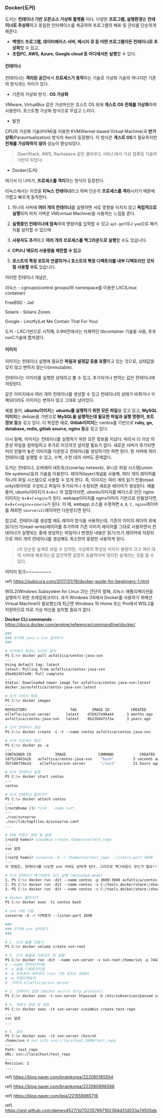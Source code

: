 

### Docker(도커)

도커는 **컨테이너 기반 오픈소스 가상화 플랫폼** 이다. 다양한 **프로그램, 실행환경**을 **컨테이너로 추상화**하고 동일한 인터페이스를 제공하여 프로그램의 배포 및 관리를 단순하게 해준다. 

* **백엔드 프로그램, 데이터베이스 서버, 메시지 큐 등 어떤 프로그램이든 컨테이너로 추상화**할 수 있고, 
* **조립PC, AWS, Azure, Google cloud 등 어디에서든 실행**할 수 있다.



#### 컨테이너

컨테이너는 **격리된 공간**에서 **프로세스가 동작**하는 기술로 가상화 기술의 하나지만 기존의 방식과는 차이가 있다.



* 기존의 가상화 방식 : **OS 가상화**

VMware, VirtualBox 같은 가상머신은 호스트 OS 위에 **게스트 OS 전체를 가상화**하여 사용한다. 호스트형 가상화 방식으로 무겁고 느리다.



* 발전

CPU의 가상화 기술(HVM)을 이용한 KVM(Kernel-based Virtual Machine)과 **반가상화**(Paravirtualization) 방식의 Xen이 등장했다. 이 방식은 **게스트 OS**가 필요하지만 **전체를 가상화하지 않아** 성능이 향상되었다. 

>  OpenStack, AWS, Rackspace 같은 클라우드 서비스에서 가상 컴퓨팅 기술의 기반이 되었다.



* Docker(도커)

여기서 더 나아가, **프로세스를 격리**하는 방식이 등장한다.

리눅스에서는 이것을 **리눅스 컨테이너**라고 하며 단순히 **프로세스를 격리**시키기 때문에 가볍고 빠르게 동작한다.

1.  하나의 서버에 **여러 개의 컨테이너**를 실행하면 서로 영향을 미치지 않고 **독립적으로 실행**되어 마치 가벼운 VM(virtual Machine)을 사용하는 느낌을 준다. 

2. **실행중인 컨테이너에 접속**하여 명령어를 입력할 수 있고 `apt-get`이나 `yum`으로 패키지를 설치할 수 있으며 

3. **사용자도 추가**하고 **여러 개의 프로세스를 백그라운드로 실행**할 수도 있습니다. 

4. **CPU나 메모리 사용량을 제한할 수 있고** 

5. **호스트의 특정 포트와 연결하거나 호스트의 특정 디렉토리를 내부 디렉토리인 것처럼 사용할 수도** 있습니다.



이러한 컨테이너 개념은,

리눅스 - cgroups(control groups)와 namespace를 이용한 LXC(Linux container)

FreeBSD - Jail

Solaris - Solaris Zones

Google - Lmctfy(Let Me Contain That For You)

도커 - LXC기반으로 시작해, 0.9버전에서는 자체적인 libcontainer 기술을 사용, 추후 runC기술에 합쳐졌다.



#### 이미지

이미지는 컨테이너 실행에 필요한 **파일과 설정값 등을 포함**하고 있는 것으로, 상태값을 갖지 않고 변하지 않는다(immutable).

컨테이너는 이미지를 실행한 상태라고 볼 수 있고, 추가되거나 변하는 값은 컨테이너에 저장된다. 

같은 이미지에서 여러 개의 컨테이너를 생성할 수 있고 컨테이너의 상태가 바뀌거나 삭제되더라도 이미지는 변하지 않고 그대로 남아있다.



예를 들어, **ubuntu이미지**는 **ubuntu를 실행하기 위한 모든 파일**을 갖고 있고, **MySQL이미지**는 debian을 기반으로 **MySQL을 실행하는데 필요한 파일과 실행 명령어, 포트 정보 등**을 갖고 있다. 더 복잡한 예로, **Gitlab이미지**는 centos를 기반으로 **ruby, go, database, redis, gitlab source, nginx 등**을 갖고 있다.

다시 말해, 이미지는 컨테이너를 실행하기 위한 모든 정보를 지녔다. 따라서 더 이상 의존성 파일을 컴파일하고 추가로 이것저것 설치할 필요가 없다. 새로운 서버가 추가되면 미리 만들어 놓은 이미지를 다운받고 컨테이너를 생성하기만 하면 된다. 한 서버에 여러 컨테이너를 실행할 수 있고, 수백, 수천 대의 서버도 문제없다.



도커는 컨테이너, 오버레이 네트워크(overlay network), 유니온 파일 시스템(union file systems)등의 기술을 이용한다. 레이어(layer)개념을 사용해, 여러 개의 레이어를 하나의 파일 시스템으로 사용할 수 있게 한다. 즉, 이미지는 여러 개의 읽기 전용(read only)레이어로 구성되고 파일이 추가되거나 수정되면 새로운 레이어가 생성된다. 예를 들어, ubuntu이미지가 `A`+`B`+`C` 의 집합이라면, ubuntu이미지를 베이스로 만든 nginx이미지는 `A`+`B`+`C`+`nginx`가 된다. webapp이미지를 nginx이미지 기반으로 만들었다면, `A`+`B`+`C`+`nginx`+`source`가 된다. 이 때, webapp 소스를 수정하면 `A`, `B`, `C,` `nginx`레이어를 제외한 `source(v2)`레이어만 다운받으면 된다.

참고로, 컨테이너를 생성할 때도 레이어 방식을 사용하는데, 기존의 이미지 레이어 위에 읽기/쓰기(read-write)레이어를 추가하여 기존 이미지 레이어를 그대로 사용하면서 컨테이너가 실행되는 중에 생성하는 파일이나 변경된 내용은 읽기/쓰기 레이어에 저장되므로 여러 개의 컨테이너를 생성해도 최소한의 용량만 사용하게 된다.

> cf) 단순한 설계로 보일 수 있지만, 가상화의 특성상 이미지 용량이 크고 여러 대의 서버에 배포하는걸 감안하면 굉장히 효율적이며 영리한 설계라는 것을 알 수 있다.







이미지 링크~~~~~~~~~

ref) https://subicura.com/2017/01/19/docker-guide-for-beginners-1.html













WSL2(Windows Subsystem for Linux 2)는 간단히 말해, 리눅스 애플리케이션을 실행하기 위한 프레임워크이다. 과거 Windows OS에서 Docker를 사용하기 위해선 Virtual Machine이 필요했는데 최근엔 Windows 10 Home 또는 Pro에서 WSL2를 지원하므로 따로 가상 머신을 설치할 필요가 없다.











**Docker CLI commands** - https://docs.docker.com/engine/reference/commandline/docker/





 

```dockerfile
###
### 도커에 java + svn 설치하기
###

# 도커에서 원하는 이미지 설치
PS C:\> docker pull asfaltica/centos-java-svn
---
Using default tag: latest
latest: Pulling from asfaltica/centos-java-svn
d5e46245fe40: Pull complete
...
Status: Downloaded newer image for asfaltica/centos-java-svn:latest
docker.io/asfaltica/centos-java-svn:latest

# 도커 이미지 목록
PS C:\> docker images
---
REPOSITORY                    TAG       IMAGE ID          CREATED             SIZE
elleflorio/svn-server       latest    d76927e90a44      3 months ago         49.7MB
asfaltica/centos-java-svn   latest    0b22b9471f3a      3 years ago           418MB

# 도커 컨테이너 생성
PS C:\> docker create -i -t --name centos asfaltica/centos-java-svn

# 도커 프로세스 확인
PS C:\> docker ps -a
---
CONTAINER ID           IMAGE               COMMAND            CREATED               STATUS               PORTS       NAMES
187523463e2b   asfaltica/centos-java-svn    "bash"         5 seconds ago            Created                          centos
3bf100739e24    elleflorio/svn-server       "/init"        21 hours ago     Exited (0) 12 minutes ago              svn-server

# 도커 컨테이너 실행
PS C:\> docker start centos
---
centos

# 도커 컨테이너 들어가기
PS C:\> docker attach centos
---
[root@home /]# find . -name svn*
---
./run/svnserve
./usr/lib/tmpfiles.d/svnserve.conf
...

# SVN 저장소 생성 및 설정
[root@ home]# svnadmin create /home/svn/test_repo
...
svn 설정
...
[root@ home]# svnserve -d -r /home/svn/test_repo --listern-port 3690
---
이 방법은, 컨테이너를 나오면 svn 서버도 닫히게 된다. 그러므로 백그라운드 모드가 필요!!!

# 도커 컨테이너 백그라운드 모드 실행 (detached mode)
1. PS C:\> docker run -dit --name centos -p 3690:3690 asfaltica/centos-java-svn
2. PS C:\> docker run -dit --name centos -v C:/tools.docker/share:/share.host -p 9290:80 -p 3690:3690 asfaltica/centos-java-svn
3. PS C:\> docker run -dit --name centos -v C:/tools.docker/share:/share.host --network="host" -p 3690:3690 asfaltica/centos-java-svn

# docker 들어가기
PS C:\> docker exec -ti centos bash

# svn 서버 기동
svnserve -d -r 디렉로티 --listen-port 3690
```



```dockerfile
###
### 도커에 svn 설치하기
###

# 1. 도커 볼륨 만들기
PS C:\> docker volume create svn-root

# 2. 도커 볼륨에 다운로드 및 실행
PS C:\> docker run -dit --name svn-server -v svn-root:/home/svn -p 7443:80 -p 3690:3690 -w /homw/svn elleflorio/svn-server
# --name 컨테이너이름
# -v 볼륨:디렉토리지정
# -p 외부포트:내부포트 (svn 기본 포트는 3690)
# -w 작업디렉토리
#  이미지 elleflorio/svn-server

# 3. 컨테이너 설정 (docker accrss http protocol)
PS C:\> docker exec -t-svn-server htpasswd -b /etc/subversion/passwd svnadmin [패스워드]

# 4. 저장소 생성 및 설정
PS C:\> docker exec -it svn-server svnadmin create test-repo
...
svn 설정
...

# 5. 접속
PS C:\> docker exec -it svn-server /bin/sh
/home/svn # svn info svn://localhost:3690/test_repo
---
Path: test_repo
URL: svn://localhost/test_repo
...
Revision: 2
...                                               
```







ref) https://blog.naver.com/brainkorea/222065165554

ref) https://blog.naver.com/brainkorea/222060996586

ref) https://blog.naver.com/teja/221558965716

ref) https://gist.github.com/dpmex4527/1d702357697162384d31d033a7d505eb























































































